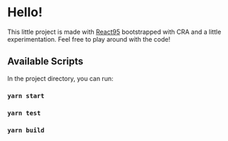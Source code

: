 # Hello!

This little project is made with [React95](https://github.com/React95/React95) bootstrapped with CRA and a little experimentation. Feel free to play around with the code!

## Available Scripts

In the project directory, you can run:

### `yarn start`

### `yarn test`

### `yarn build`
